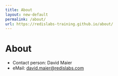 ```yaml
---
title: About
layout: new-default
permalink: /about/
url: https://redislabs-training.github.io/about/
---
```


# About
* Contact person: David Maier
* eMail: david.maier@redislabs.com
